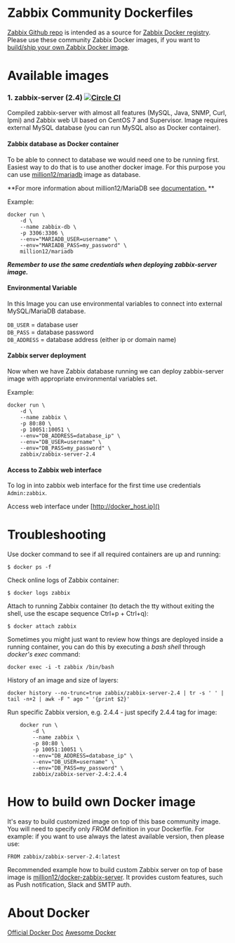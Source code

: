 Zabbix Community Dockerfiles
============================

[Zabbix Github repo](https://github.com/zabbix/zabbix-community-docker) is intended
 as a source for [Zabbix Docker registry](https://registry.hub.docker.com/repos/zabbix/).
Please use these community Zabbix Docker images, if you want to [build/ship your own Zabbix Docker image](https://github.com/zabbix/zabbix-community-docker#how-to-build-own-docker-image).

Available images
================

### 1. zabbix-server (2.4) [![Circle CI](https://circleci.com/gh/zabbix/zabbix-community-docker/tree/master.svg?style=svg&circle-token=930b0a85da051123bf3f2c9c28ede5b29c607665)](https://circleci.com/gh/zabbix/zabbix-community-docker/tree/master)

Compiled zabbix-server with almost all features (MySQL, Java, SNMP, Curl, Ipmi) 
and Zabbix web UI based on CentOS 7 and Supervisor. Image requires external 
MySQL database (you can run MySQL also as Docker container).

#### Zabbix database as Docker container
To be able to connect to database we would need one to be running first. 
Easiest way to do that is to use another docker image. 
For this purpose you can use [million12/mariadb](https://registry.hub.docker.com/u/million12/mariadb/)
 image as database.

**For more information about million12/MariaDB see [documentation.](https://github.com/million12/docker-mariadb) **

Example:  

	docker run \
		-d \
		--name zabbix-db \
		-p 3306:3306 \
		--env="MARIADB_USER=username" \
		--env="MARIADB_PASS=my_password" \
		million12/mariadb

***Remember to use the same credentials when deploying zabbix-server image.***


#### Environmental Variable
In this Image you can use environmental variables to connect into external MySQL/MariaDB database.

`DB_USER` = database user  
`DB_PASS` = database password  
`DB_ADDRESS` = database address (either ip or domain name)

#### Zabbix server deployment
Now when we have Zabbix database running we can deploy zabbix-server image with appropriate environmental variables set.

Example:  

	docker run \
		-d \
		--name zabbix \
		-p 80:80 \
		-p 10051:10051 \
		--env="DB_ADDRESS=database_ip" \
		--env="DB_USER=username" \
		--env="DB_PASS=my_password" \
		zabbix/zabbix-server-2.4
        
#### Access to Zabbix web interface 
To log in into zabbix web interface for the first time use credentials `Admin:zabbix`.  

Access web interface under [http://docker_host.ip]()

Troubleshooting
===============
Use docker command to see if all required containers are up and running: 
```
$ docker ps -f
```
Check online logs of Zabbix container:
```
$ docker logs zabbix
```
Attach to running Zabbix container (to detach the tty without exiting the shell, 
use the escape sequence Ctrl+p + Ctrl+q):
```
$ docker attach zabbix
```
Sometimes you might just want to review how things are deployed inside a running container, you can do this by executing a _bash shell_ through _docker's exec_ command:
```
docker exec -i -t zabbix /bin/bash
```
History of an image and size of layers: 
``` 
docker history --no-trunc=true zabbix/zabbix-server-2.4 | tr -s ' ' | tail -n+2 | awk -F " ago " '{print $2}'
```
Run specific Zabbix version, e.g. 2.4.4 - just specify 2.4.4 tag for image:
```
	docker run \
		-d \
		--name zabbix \
		-p 80:80 \
		-p 10051:10051 \
		--env="DB_ADDRESS=database_ip" \
		--env="DB_USER=username" \
		--env="DB_PASS=my_password" \
		zabbix/zabbix-server-2.4:2.4.4
```

How to build own Docker image
=============================

It's easy to build customized image on top of this base community image. 
You will need to specify only _FROM_ definition in your Dockerfile. For 
example: if you want to use always the latest available version, then please use:

```
FROM zabbix/zabbix-server-2.4:latest
```

Recommended example how to build custom Zabbix server on top of base image is 
[million12/docker-zabbix-server](https://github.com/million12/docker-zabbix-server). 
It provides custom features, such as Push notification, Slack and SMTP auth.  

About Docker
============

[Official Docker Doc](https://docs.docker.com/)
[Awesome Docker](https://github.com/veggiemonk/awesome-docker)
